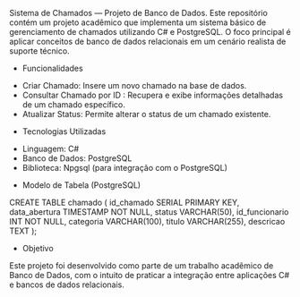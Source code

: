 Sistema de Chamados — Projeto de Banco de Dados.
Este repositório contém um projeto acadêmico que implementa um sistema básico de gerenciamento de chamados utilizando C# e PostgreSQL. O foco principal é aplicar conceitos de banco de dados relacionais em um cenário realista de suporte técnico.

- Funcionalidades

*  Criar Chamado: Insere um novo chamado na base de dados.
*  Consultar Chamado por ID : Recupera e exibe informações detalhadas de um chamado específico.
*  Atualizar Status: Permite alterar o status de um chamado existente.

- Tecnologias Utilizadas

* Linguagem: C#
* Banco de Dados: PostgreSQL
* Biblioteca: Npgsql (para integração com o PostgreSQL)

- Modelo de Tabela (PostgreSQL)

CREATE TABLE chamado (
    id_chamado SERIAL PRIMARY KEY,
    data_abertura TIMESTAMP NOT NULL,
    status VARCHAR(50),
    id_funcionario INT NOT NULL,
    categoria VARCHAR(100),
    titulo VARCHAR(255),
    descricao TEXT
);

- Objetivo

Este projeto foi desenvolvido como parte de um trabalho acadêmico de Banco de Dados, com o intuito de praticar a integração entre aplicações C# e bancos de dados relacionais.
